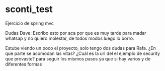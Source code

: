 # sconti_test
Ejercicio de spring mvc 

Dudas Dave:
Escribo esto por aca por que es muy tarde para madar whatsap y no quiero molestar, de todos modos luego lo borro.

Estube viendo un poco el proyecto, solo tengo dos dudas para Rafa.
¿En que parte se acomodan las vitas?
¿Cuál es la url del el ejemplo de security que provaste? para seguir los mismos pasos ya que si hay varios y de diferentes formas
